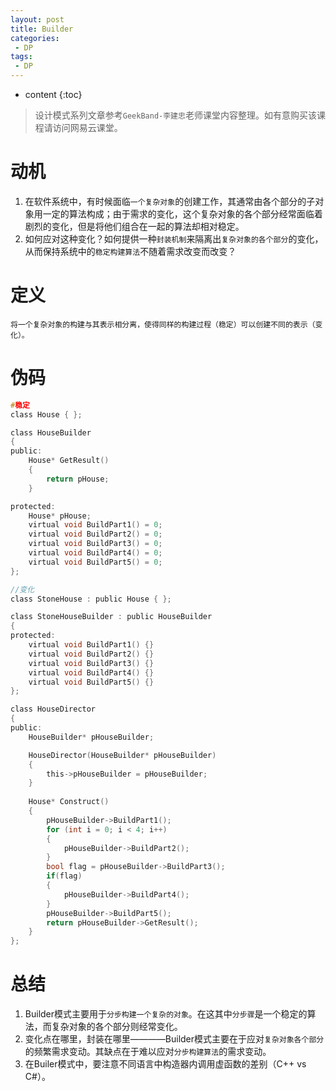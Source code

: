 ```yaml
---
layout: post
title: Builder
categories: 
 - DP
tags:
 - DP
---
```


* content
{:toc}

> 设计模式系列文章参考`GeekBand-李建忠`老师课堂内容整理。如有意购买该课程请访问网易云课堂。

# 动机

1. 在软件系统中，有时候面临`一个复杂对象`的创建工作，其通常由各个部分的子对象用一定的算法构成；由于需求的变化，这个复杂对象的各个部分经常面临着剧烈的变化，但是将他们组合在一起的算法却相对稳定。
2. 如何应对这种变化？如何提供一种`封装机制`来隔离出`复杂对象的各个部分`的变化，从而保持系统中的`稳定构建算法`不随着需求改变而改变？




# 定义

	将一个复杂对象的构建与其表示相分离，使得同样的构建过程（稳定）可以创建不同的表示（变化）。

# 伪码

```c
#稳定
class House { };

class HouseBuilder 
{
public:
	House* GetResult()
	{
		return pHouse;
	}

protected:
	House* pHouse;
	virtual void BuildPart1() = 0;
	virtual void BuildPart2() = 0;
	virtual void BuildPart3() = 0;
	virtual void BuildPart4() = 0;
	virtual void BuildPart5() = 0;
};

//变化
class StoneHouse : public House { };

class StoneHouseBuilder : public HouseBuilder
{
protected:
	virtual void BuildPart1() {}
	virtual void BuildPart2() {}
	virtual void BuildPart3() {}
	virtual void BuildPart4() {}
	virtual void BuildPart5() {}
};

class HouseDirector
{
public:
	HouseBuilder* pHouseBuilder;

	HouseDirector(HouseBuilder* pHouseBuilder)
	{
		this->pHouseBuilder = pHouseBuilder;
	}
    
	House* Construct()
	{
		pHouseBuilder->BuildPart1();
		for (int i = 0; i < 4; i++)
		{
			pHouseBuilder->BuildPart2();
		}
		bool flag = pHouseBuilder->BuildPart3();
		if(flag)
		{
			pHouseBuilder->BuildPart4();
		}
		pHouseBuilder->BuildPart5();
		return pHouseBuilder->GetResult();
	}
};
```

# 总结

1. Builder模式主要用于`分步构建一个复杂的对象`。在这其中`分步骤`是一个稳定的算法，而复杂对象的各个部分则经常变化。
2. 变化点在哪里，封装在哪里————Builder模式主要在于应对`复杂对象各个部分`的频繁需求变动。其缺点在于难以应对`分步构建算法`的需求变动。
3. 在Builer模式中，要注意不同语言中构造器内调用虚函数的差别（C++ vs C#）。




